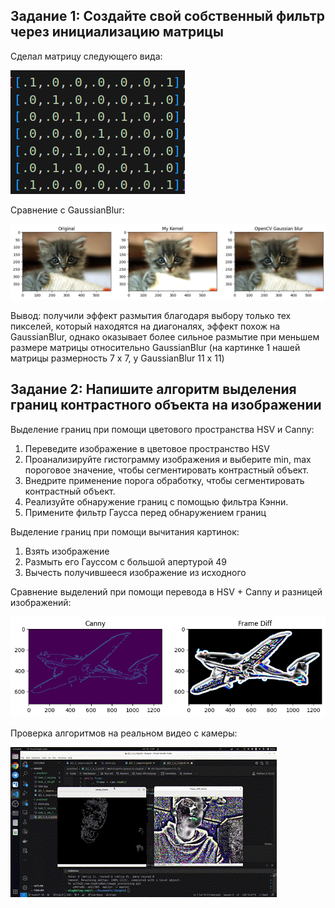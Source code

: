 ## Задание 1: Создайте свой собственный фильтр через инициализацию матрицы


Сделал матрицу следующего вида:

![](https://github.com/CepbluKot/image_processing/blob/master/practice2/task_1_res_2.png)

Сравнение с GaussianBlur:

![](https://github.com/CepbluKot/image_processing/blob/master/practice2/task_1_res.png)

Вывод: получили эффект размытия благодаря выбору только тех пикселей, который находятся на диагоналях, эффект похож на GaussianBlur, однако оказывает более сильное размытие при меньшем размере матрицы относительно GaussianBlur (на картинке 1 нашей матрицы размерность 7 х 7, у GaussianBlur 11 х 11)

## Задание 2: Напишите алгоритм выделения границ контрастного объекта на изображении

Выделение границ при помощи цветового пространства HSV и Canny:
1. Переведите изображение в цветовое пространство HSV
2. Проанализируйте гистограмму изображения и выберите min, max пороговое значение, чтобы сегментировать контрастный объект.
3. Внедрите применение порога обработку, чтобы сегментировать контрастный объект.
4. Реализуйте обнаружение границ с помощью фильтра Кэнни.
5. Примените фильтр Гаусса перед обнаружением границ


Выделение границ при помощи вычитания картинок:
1. Взять изображение
2. Размыть его Гауссом с большой апертурой 49
3. Вычесть получившееся изображение из исходного


Сравнение выделений при помощи перевода в HSV + Canny и разницей изображений:

![](https://github.com/CepbluKot/image_processing/blob/master/practice2/task_2_res_1.png)

Проверка алгоритмов на реальном видео с камеры:

![](https://github.com/CepbluKot/image_processing/blob/master/practice2/task_2_res_2.gif)
